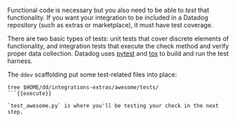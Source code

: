 Functional code is necessary but you also need to be able to _test_ that functionality. If you want your integration to be included in a Datadog repository (such as extras or marketplace), it must have test coverage.

There are two basic types of tests: unit tests that cover discrete elements of functionality, and integration tests that execute the check method and verify proper data collection. Datadog uses [pytest](https://docs.pytest.org/en/stable/) and [tox](https://tox.readthedocs.io/en/latest/) to build and run the test harness.

The `ddev` scaffolding put some test-related files into place:
```
tree $HOME/dd/integrations-extras/awesome/tests/
```{{execute}}

`test_awesome.py` is where you'll be testing your check in the next step.
